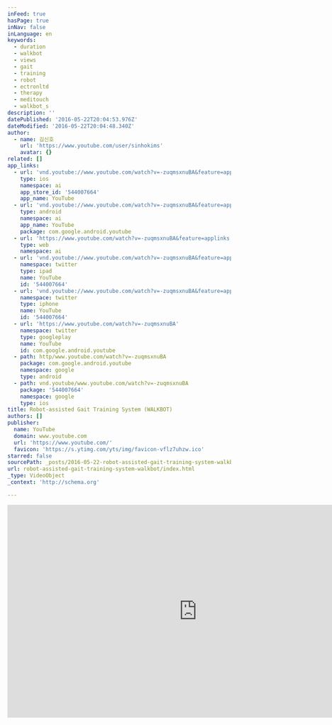 ```yaml
---
inFeed: true
hasPage: true
inNav: false
inLanguage: en
keywords:
  - duration
  - walkbot
  - views
  - gait
  - training
  - robot
  - ectronltd
  - therapy
  - meditouch
  - walkbot_s
description: ''
datePublished: '2016-05-22T20:04:53.976Z'
dateModified: '2016-05-22T20:04:48.340Z'
author:
  - name: 김신호
    url: 'https://www.youtube.com/user/sinhokims'
    avatar: {}
related: []
app_links:
  - url: 'vnd.youtube://www.youtube.com/watch?v=-zuqmsxnuBA&feature=applinks'
    type: ios
    namespace: ai
    app_store_id: '544007664'
    app_name: YouTube
  - url: 'vnd.youtube://www.youtube.com/watch?v=-zuqmsxnuBA&feature=applinks'
    type: android
    namespace: ai
    app_name: YouTube
    package: com.google.android.youtube
  - url: 'https://www.youtube.com/watch?v=-zuqmsxnuBA&feature=applinks'
    type: web
    namespace: ai
  - url: 'vnd.youtube://www.youtube.com/watch?v=-zuqmsxnuBA&feature=applinks'
    namespace: twitter
    type: ipad
    name: YouTube
    id: '544007664'
  - url: 'vnd.youtube://www.youtube.com/watch?v=-zuqmsxnuBA&feature=applinks'
    namespace: twitter
    type: iphone
    name: YouTube
    id: '544007664'
  - url: 'https://www.youtube.com/watch?v=-zuqmsxnuBA'
    namespace: twitter
    type: googleplay
    name: YouTube
    id: com.google.android.youtube
  - path: http/www.youtube.com/watch?v=-zuqmsxnuBA
    package: com.google.android.youtube
    namespace: google
    type: android
  - path: vnd.youtube/www.youtube.com/watch?v=-zuqmsxnuBA
    package: '544007664'
    namespace: google
    type: ios
title: Robot-assisted Gait Training System (WALKBOT)
authors: []
publisher:
  name: YouTube
  domain: www.youtube.com
  url: 'https://www.youtube.com/'
  favicon: 'https://s.ytimg.com/yts/img/favicon-vflz7uhzw.ico'
starred: false
sourcePath: _posts/2016-05-22-robot-assisted-gait-training-system-walkbot.md
url: robot-assisted-gait-training-system-walkbot/index.html
_type: VideoObject
_context: 'http://schema.org'

---
```

<iframe src="https://cdn.embedly.com/widgets/media.html?src=https%3A%2F%2Fwww.youtube.com%2Fembed%2F-zuqmsxnuBA%3Ffeature%3Doembed&amp;url=http%3A%2F%2Fwww.youtube.com%2Fwatch%3Fv%3D-zuqmsxnuBA&amp;image=https%3A%2F%2Fi.ytimg.com%2Fvi%2F-zuqmsxnuBA%2Fhqdefault.jpg&amp;key=b7d04c9b404c499eba89ee7072e1c4f7&amp;type=text%2Fhtml&amp;schema=youtube" width="854" height="480" scrolling="no" frameborder="0" allowfullscreen="" style=""></iframe>